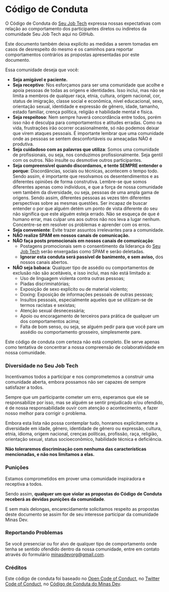 # Código de Conduta

O Código de Conduta do [Seu Job Tech](https://seujob.tech/) expressa nossas expectativas com relação ao comportamento dos participantes diretos ou indiretos da comunidade Seu Job Tech aqui no GitHub. 

Este documento também deixa explícito as medidas a serem tomadas em casos de desrespeito do mesmo e os caminhos para reportar comportamentos contrários as propostas apresentadas por este documento.

Essa comunidade deseja que você:

* **Seja amigável e paciente.**
* **Seja receptivo**: Nos esforçamos para ser uma comunidade que acolhe e apoia pessoas de todas as origens e identidades. Isso inclui, mas não se limita a membros de qualquer raça, etnia, cultura, origem nacional, cor, status de imigração, classe social e econômica, nível educacional, sexo, orientação sexual, identidade e expressão de gênero, idade, tamanho, estado familiar, crença política, religião e habilidade mental e física.
* **Seja respeitoso**: Nem sempre haverá concordância entre todos, porém isso não é desculpa para comportamentos e atitudes erradas. Como na vida, frustrações irão ocorrer ocasionalmente, só não podemos deixar que virem ataques pessoais. É importante lembrar que uma comunidade onde as pessoas se sentem desconfortáveis ou ameaçadas NÃO é produtiva.
* **Seja cuidadoso com as palavras que utiliza**: Somos uma comunidade de profissionais, ou seja, nos conduzimos profissionalmente. Seja gentil com os outros. Não insulte ou desmotive outros participantes.
* **Seja compreensível quando discordamos, e tente SEMPRE entender o porque**: Discordâncias, sociais ou técnicas, acontecem o tempo todo. Sendo assim, é importante que resolvamos os desentendimentos e as diferentes opiniões de forma construtiva. Lembre-se que somos diferentes apenas como indivíduos, e que a força de nossa comunidade vem também da diversidade, ou seja, pessoas de uma ampla gama de origens. Sendo assim, diferentes pessoas as vezes têm diferentes perspectivas sobre as mesmas questões. Ser incapaz de buscar entender o por que alguém detém um ponto de vista diferente do seu não significa que este alguém esteja errado. Não se esqueça de que é humano errar, mas culpar uns aos outros não nos leva a lugar nenhum. Concentre-se em resolver os problemas e aprender com os erros.
* **Seja conveniente**: Evite trazer assuntos irrelevantes para a comunidade.
* **NÃO realize SPAM em nossos canais de comunicação.**
* **NÃO faça posts promocionais em nossos canais de comunicação**: 
  * Postagens promocionais sem o consentimento da liderança do [Seu Job Tech](https://seujob.tech/) serão enxergadas como SPAM e serão deletadas.
  * **Ignorar esta conduta será passível de banimento, e sem aviso,** dos nossos canais abertos.
* **NÃO seja babaca**: Qualquer tipo de assédio ou comportamentos de exclusão não são aceitáveis, e isso inclui, mas não está limitado a:
  * Uso de linguagem violenta contra outras pessoas;
  * Piadas discriminatórias;
  * Exposição de sexo explícito ou de material violento;
  * Doxing: Exposição de informações pessoais de outras pessoas;
  * Insultos pessoais, especialmente aqueles que se utilizam-se de termos racistas e sexistas;
  * Atenção sexual desnecessária;
  * Apoio ou encoragamento de terceiros para prática de qualquer um dos comportamentos acima;
  * Falta de bom senso, ou seja, se alguém pedir para que você pare um assédio ou comportamento grosseiro, simplesmente pare.

Este código de conduta com certeza não está completo. Ele serve apenas como tentativa de concentrar a nossa compreensão de colaboratividade em nossa comunidade.

### Diversidade no Seu Job Tech

Incentivamos todos a participar e nos comprometemos a construir uma comunidade aberta, embora possamos não ser capazes de sempre satisfazer a todos.

Sempre que um participante cometer um erro, esperamos que ele se responsabilize por isso, mas se alguém se sentir prejudicado e/ou ofendido, é de nossa responsabilidade ouvir com atenção o acontecimento, e fazer nosso melhor para corrigir o problema.

Embora esta lista não possa contemplar tudo, honramos explicitamente a diversidade em idade, gênero, identidade de gênero ou expressão, cultura, etnia, idioma, origem nacional, crenças políticas, profissão, raça, religião, orientação sexual, status socioeconômico, habilidade técnica e deficiência.

**Não toleraremos discriminação com nenhuma das características mencionadas, e não nos limitamos a elas.**

### Punições

Estamos comprometidos em prover uma comunidade inspiradora e receptiva a todos. 

Sendo assim, **qualquer um que violar as propostas do Código de Conduta receberá as devidas punições da comunidade**.

E sem mais delongas, encarecidamente solicitamos respeito as propostas deste documento se assim for de seu interesse participar da comunidade Minas Dev.

### Reportando Problemas

Se você presenciar ou for alvo de qualquer tipo de comportamento onde tenha se sentido ofendido dentro da nossa comunidade, entre em contato através do formulário <a href="https://docs.google.com/forms/d/e/1FAIpQLSc-76shflTWWnHBavgIS9cPHiNiY660khBcLWLoLoxpNFy0lw/viewform?usp=sf_link">minasdevorg@gmail.com</a>.

### Créditos

Este código de conduta foi baseado no [Open Code of Conduct](https://github.com/todogroup/opencodeofconduct), no [Twitter Code of Conduct](https://github.com/twitter/code-of-conduct), no [Código de Conduta do Minas Dev](https://github.com/minasdev/codigo-de-conduta). 
